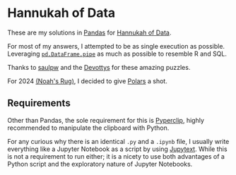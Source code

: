 # Hannukah of Data

These are my solutions in [Pandas](https://pandas.pydata.org/) for [Hannukah of
Data](https://hanukkah.bluebird.sh).

For most of my answers, I attempted to be as single execution as possible.
Leveraging
[`pd.DataFrame.pipe`](https://pandas.pydata.org/docs/reference/api/pandas.DataFrame.pipe.html)
as much as possible to resemble R and SQL.

Thanks to [saulpw](https://www.saul.pw/) and the
[Devottys](https://github.com/devottys) for these amazing puzzles.

For 2024 [(Noah's Rug)](https://www.whereinthedata.com/noahsrug/), I decided to
give [Polars](https://pola.rs/) a shot.

## Requirements

Other than Pandas, the sole requirement for this is
[Pyperclip](https://pypi.org/project/pyperclip/), highly recommended to
manipulate the clipboard with Python.

For any curious why there is an identical `.py` and a `.ipynb` file, I usually
write everything like a Jupyter Notebook as a script by using
[Jupytext](https://jupytext.readthedocs.io/en/latest/install.html). While this
is not a requirement to run either; it is a nicety to use both advantages of a
Python script and the exploratory nature of Jupyter Notebooks.
